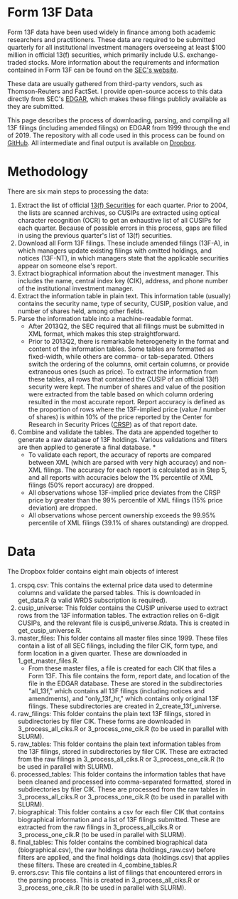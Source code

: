 # Form 13F Data

Form 13F data have been used widely in finance among both academic researchers and practitioners. These data are required to be submitted quarterly for all institutional investment managers overseeing at least $100 million in official 13(f) securities, which primarily include U.S. exchange-traded stocks. More information about the requirements and information contained in Form 13F can be found on the [SEC's website](https://www.sec.gov/divisions/investment/13ffaq.htm).

These data are usually gathered from third-party vendors, such as Thomson-Reuters and FactSet. I provide open-source access to this data directly from SEC's [EDGAR](https://www.sec.gov/edgar.shtml), which makes these filings publicly available as they are submitted.

This page describes the process of downloading, parsing, and compiling all 13F filings (including amended filings) on EDGAR from 1999 through the end of 2019. The repository with all code used in this process can be found on [GitHub](https://github.com/elsaifym/EDGAR-Parsing). All intermediate and final output is available on [Dropbox]().

# Methodology

There are six main steps to processing the data:
1. Extract the list of official [13(f) Securities](https://www.sec.gov/divisions/investment/13flists.htm) for each quarter. Prior to 2004, the lists are scanned archives, so CUSIPs are extracted using optical character recognition (OCR) to get an exhaustive list of all CUSIPs for each quarter. Because of possible errors in this process, gaps are filled in using the previous quarter's list of 13(f) securities.
2. Download all Form 13F filings. These include amended filings (13F-A), in which managers update existing filings with omitted holdings, and notices (13F-NT), in which managers state that the applicable securities appear on someone else's report.
3. Extract biographical information about the investment manager. This includes the name, central index key (CIK), address, and phone number of the institutional investment manager.
4. Extract the information table in plain text. This information table (usually) contains the security name, type of security, CUSIP, position value, and number of shares held, among other fields.
5. Parse the information table into a machine-readable format.
    * After 2013Q2, the SEC required that all filings must be submitted in XML format, which makes this step straightforward.
    * Prior to 2013Q2, there is remarkable heterogeneity in the format and content of the information tables. Some tables are formatted as fixed-width, while others are comma- or tab-separated. Others switch the ordering of the columns, omit certain columns, or provide extraneous ones (such as price). To extract the information from these tables, all rows that contained the CUSIP of an official 13(f) security were kept. The number of shares and value of the position were extracted from the table based on which column ordering resulted in the most accurate report. Report accuracy is defined as the proportion of rows where the 13F-implied price (value / number of shares) is within 10% of the price reported by the Center for Research in Security Prices ([CRSP](http://www.crsp.org)) as of that report date.
6. Combine and validate the tables. The data are appended together to generate a raw database of 13F holdings. Various validations and filters are then applied to generate a final database.
    *
    * To validate each report, the accuracy of reports are compared between XML (which are parsed with very high accuracy) and non-XML filings. The accuracy for each report is calculated as in Step 5, and all reports with accuracies below the 1% percentile of XML filings (50% report accuracy) are dropped.
    * All observations whose 13F-implied price deviates from the CRSP price by greater than the 99% percentile of XML filings (15% price deviation) are dropped.
    * All observations whose percent ownership exceeds the 99.95% percentile of XML filings (39.1% of shares outstanding) are dropped.

# Data

The Dropbox folder contains eight main objects of interest
1. crspq.csv: This contains the external price data used to determine columns and validate the parsed tables. This is downloaded in get_data.R (a valid WRDS subscription is required).
2. cusip_universe: This folder contains the CUSIP universe used to extract rows from the 13F information tables. The extraction relies on 6-digit CUSIPs, and the relevant file is cusip6_universe.Rdata. This is created in get_cusip_universe.R.
3. master_files: This folder contains all master files since 1999. These files contain a list of all SEC filings, including the filer CIK, form type, and form location in a given quarter. These are downloaded in 1_get_master_files.R.
   * From these master files, a file is created for each CIK that files a Form 13F. This file contains the form, report date, and location of the file in the EDGAR database. These are stored in the subdirectories "all_13f," which contains all 13F filings (including notices and amendments), and "only_13f_hr," which contains only original 13F filings. These subdirectories are created in 2_create_13f_universe.
4. raw_filings: This folder contains the plain text 13F filings, stored in subdirectories by filer CIK. These forms are downloaded in 3_process_all_ciks.R or 3_process_one_cik.R (to be used in parallel with SLURM).
5. raw_tables: This folder contains the plain text information tables from the 13F filings, stored in subdirectories by filer CIK. These are extracted from the raw filings in 3_process_all_ciks.R or 3_process_one_cik.R (to be used in parallel with SLURM).
6. processed_tables: This folder contains the information tables that have been cleaned and processed into comma-separated formatted, stored in subdirectories by filer CIK. These are processed from the raw tables in 3_process_all_ciks.R or 3_process_one_cik.R (to be used in parallel with SLURM).
7. biographical: This folder contains a csv for each filer CIK that contains biographical information and a list of 13F filings submitted. These are extracted from the raw filings in 3_process_all_ciks.R or 3_process_one_cik.R (to be used in parallel with SLURM).
8. final_tables: This folder contains the combined biographical data (biographical.csv), the raw holdings data (holdings_raw.csv) before filters are applied, and the final holdings data (holdings.csv) that applies these filters. These are created in 4_combine_tables.R
9. errors.csv: This file contains a list of filings that encountered errors in the parsing process. This is created in 3_process_all_ciks.R or 3_process_one_cik.R (to be used in parallel with SLURM).
